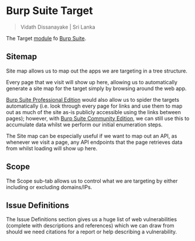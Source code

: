# Burp Suite Target

> Vidath Dissanayake | Sri Lanka

The Target [module](../modules.md) fo [Burp Suite](../../Burp%20Suite.md).

## Sitemap

Site map allows us to map out the apps we are targeting in a tree structure. 

Every page that we visit will show up here, allowing us to automatically generate a site map for the target simply by browsing around the web app. 

[Burp Suite Professional Edition](../../editions.md#Burp%20Suite%20Professional%20Edition) would also allow us to spider the targets automatically (i.e. look through every page for links and use them to map out as much of the site as-is publicly accessible using the links between pages); however, with [Burp Suite Community Edition](../../editions.md#Burp%20Suite%20Community%20Edition), we can still use this to accumulate data whilst we perform our initial enumeration steps. 

The Site map can be especially useful if we want to map out an API, as whenever we visit a page, any API endpoints that the page retrieves data from whilst loading will show up here.


## Scope

The Scope sub-tab allows us to control what we are targeting by either including or excluding domains/IPs.


## Issue Definitions

The Issue Definitions section gives us a huge list of web vulnerabilities (complete with descriptions and references) which we can draw from should we need citations for a report or help describing a vulnerability.